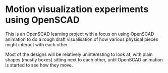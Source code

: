 # Motion visualization experiments using OpenSCAD

This is an OpenSCAD learning project with a focus on using OpenSCAD animation to do a 
rough draft visualisation of how various physical pieces might interact with each
other.

Most of the designs will be relatively uninteresting to look at, with plain shapes
(mostly boxes) sitting next to each other, until OpenSCAD animation is started to see
how they move.
